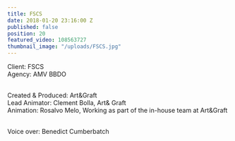 ```yaml
---
title: FSCS
date: 2018-01-20 23:16:00 Z
published: false
position: 20
featured_video: 108563727
thumbnail_image: "/uploads/FSCS.jpg"
---
```


Client: FSCS<br>
Agency: AMV BBDO<br>

<br>Created & Produced: Art&Graft<br>
Lead Animator: Clement Bolla, Art& Graft<br>
Animation: Rosalvo Melo, Working as part of the in-house team at Art&Graft<br>

<br>Voice over: Benedict Cumberbatch<br>